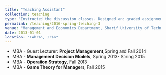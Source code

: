 ```yaml
---
title: "Teaching Assistant"
collection: teaching
type: "Instructed the discussion classes. Designed and graded assignments and projects."
permalink: /teaching/2016-spring-teaching-3
venue: "Management and Economics Department, Sharif University of Technology"
date: 2013-01-01
location: "Tehran, Iran"
---
```



* MBA - Guest Lecturer: **Project Management**,Spring and Fall 2014
* MBA - **Management Decision Models**, Spring 2013- Spring 2015
* MBA - **Operation Strategy**, Fall 2013
* MBA - **Game Theory for Managers**, Fall 2015
